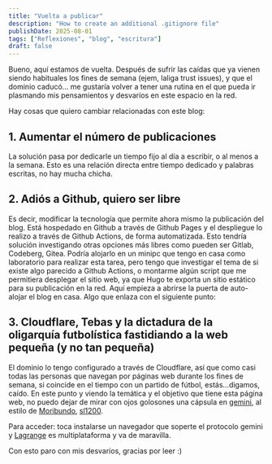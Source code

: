 ```yaml
---
title: "Vuelta a publicar"
description: "How to create an additional .gitignore file"
publishDate: 2025-08-01
tags: ["Reflexiones", "blog", "escritura"]
draft: false
---
```


Bueno, aquí estamos de vuelta. Después de sufrir las caídas que ya vienen siendo habituales los fines de semana (ejem, laliga trust issues), y que el dominio caducó... me gustaría volver a tener una rutina en el que pueda ir plasmando mis pensamientos y desvaríos en este espacio en la red.

Hay cosas que quiero cambiar relacionadas con este blog:

## 1. Aumentar el número de publicaciones

La solución pasa por dedicarle un tiempo fijo al día a escribir, o al menos a la semana. Esto es una relación directa entre tiempo dedicado y palabras escritas, no hay mucha chicha.

## 2. Adiós a Github, quiero ser libre

Es decir, modificar la tecnología que permite ahora mismo la publicación del blog. Está hospedado en Github a través de Github Pages y el despliegue lo realizo a través de Github Actions, de forma automatizada. Esto tendría solución investigando otras opciones más libres como pueden ser Gitlab, Codeberg, Gitea. Podría alojarlo en un minipc que tengo en casa como laboratorio para realizar esta tarea, pero tengo que investigar el tema de si existe algo parecido a Github Actions, o montarme algún script que me permitiera desplegar el sitio web, ya que Hugo te exporta un sitio estático para su publicación en la red. Aquí empieza a abrirse la puerta de auto-alojar el blog en casa. Algo que enlaza con el siguiente punto:

## 3. Cloudflare, Tebas y la dictadura de la oligarquía futbolística fastidiando a la web pequeña (y no tan pequeña)

El dominio lo tengo configurado a través de Cloudflare, así que como casi todas las personas que navegan por páginas web durante los fines de semana, si coincide en el tiempo con un partido de fútbol, estás...digamos, caído.
En este punto y viendo la temática y el objetivo que tiene esta página web, no puedo dejar de mirar con ojos golosones una cápsula en [gemini](https://geminiprotocol.net/), al estilo de [Moribundo](gemini://moribundo.flounder.online/), [sl1200](gemini://sl1200.dystopic.world/).

Para acceder: toca instalarse un navegador que soperte el protocolo gemini y [Lagrange](https://gmi.skyjake.fi/lagrange/) es multiplataforma y va de maravilla.

Con esto paro con mis desvaríos,
gracias por leer :)
